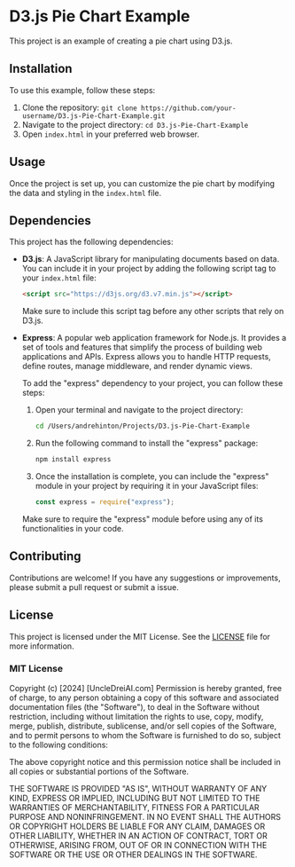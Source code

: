 # D3.js Pie Chart Example

This project is an example of creating a pie chart using D3.js.

## Installation

To use this example, follow these steps:

1. Clone the repository: `git clone https://github.com/your-username/D3.js-Pie-Chart-Example.git`
2. Navigate to the project directory: `cd D3.js-Pie-Chart-Example`
3. Open `index.html` in your preferred web browser.

## Usage

Once the project is set up, you can customize the pie chart by modifying the data and styling in the `index.html` file.

## Dependencies

This project has the following dependencies:

- **D3.js**: A JavaScript library for manipulating documents based on data. You can include it in your project by adding the following script tag to your `index.html` file:

  ```html
  <script src="https://d3js.org/d3.v7.min.js"></script>
  ```

  Make sure to include this script tag before any other scripts that rely on D3.js.

- **Express**: A popular web application framework for Node.js. It provides a set of tools and features that simplify the process of building web applications and APIs. Express allows you to handle HTTP requests, define routes, manage middleware, and render dynamic views.

  To add the "express" dependency to your project, you can follow these steps:

  1. Open your terminal and navigate to the project directory:

     ```sh
     cd /Users/andrehinton/Projects/D3.js-Pie-Chart-Example
     ```

  2. Run the following command to install the "express" package:

     ```sh
     npm install express
     ```

  3. Once the installation is complete, you can include the "express" module in your project by requiring it in your JavaScript files:

     ```javascript
     const express = require("express");
     ```

  Make sure to require the "express" module before using any of its functionalities in your code.

## Contributing

Contributions are welcome! If you have any suggestions or improvements, please submit a pull request or submit a issue.

## License

This project is licensed under the MIT License. See the [LICENSE](#license) file for more information.



### MIT License

Copyright (c) [2024] [UncleDreiAI.com]
<a name="license"></a>
Permission is hereby granted, free of charge, to any person obtaining a copy
of this software and associated documentation files (the "Software"), to deal
in the Software without restriction, including without limitation the rights
to use, copy, modify, merge, publish, distribute, sublicense, and/or sell
copies of the Software, and to permit persons to whom the Software is
furnished to do so, subject to the following conditions:

The above copyright notice and this permission notice shall be included in all
copies or substantial portions of the Software.

THE SOFTWARE IS PROVIDED "AS IS", WITHOUT WARRANTY OF ANY KIND, EXPRESS OR
IMPLIED, INCLUDING BUT NOT LIMITED TO THE WARRANTIES OF MERCHANTABILITY,
FITNESS FOR A PARTICULAR PURPOSE AND NONINFRINGEMENT. IN NO EVENT SHALL THE
AUTHORS OR COPYRIGHT HOLDERS BE LIABLE FOR ANY CLAIM, DAMAGES OR OTHER
LIABILITY, WHETHER IN AN ACTION OF CONTRACT, TORT OR OTHERWISE, ARISING FROM,
OUT OF OR IN CONNECTION WITH THE SOFTWARE OR THE USE OR OTHER DEALINGS IN THE
SOFTWARE.
